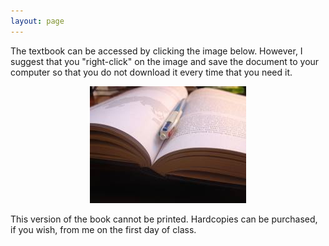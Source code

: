 ```yaml
---
layout: page
---
```


The textbook can be accessed by clicking the image below.  However, I suggest that you "right-click" on the image and save the document to your computer so that you do not download it every time that you need it.

<div style="text-align:center">
<a href="IntroStats_noPrint.pdf"><img src="../img/book.jpg" alt="textbook"></a>
</div>

This version of the book cannot be printed.  Hardcopies can be purchased, if you wish, from me on the first day of class.
